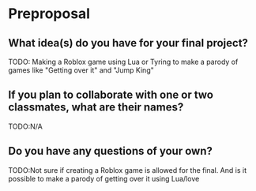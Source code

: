 # Preproposal

## What idea(s) do you have for your final project?

TODO: Making a Roblox game using Lua 
		or
Tyring to make a parody of games like "Getting over it" and "Jump King" 

## If you plan to collaborate with one or two classmates, what are their names?

TODO:N/A

## Do you have any questions of your own?

TODO:Not sure if creating a Roblox game is allowed for the final. And is it possible to make a parody of
getting over it using Lua/love
